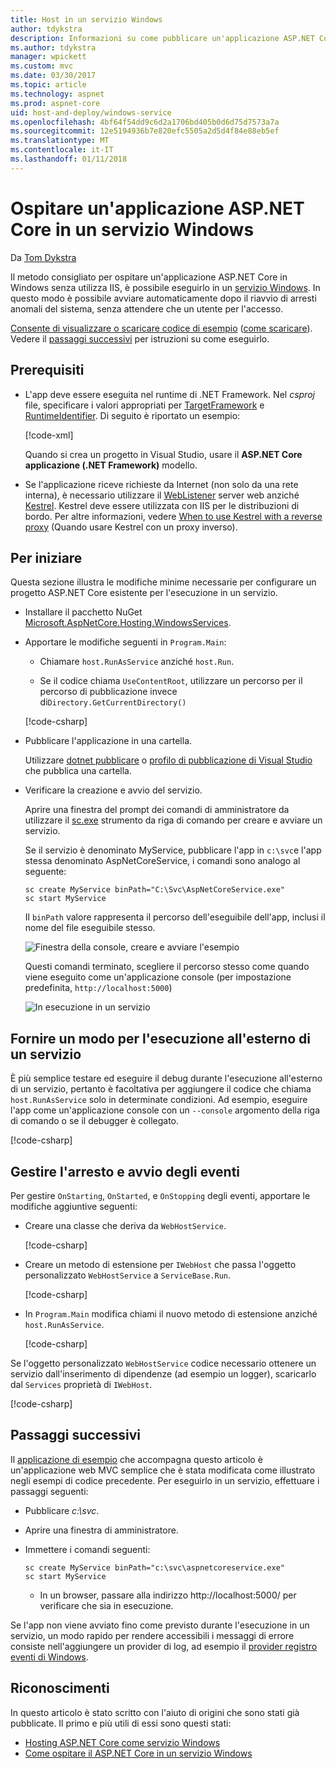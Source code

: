 ```yaml
---
title: Host in un servizio Windows
author: tdykstra
description: Informazioni su come pubblicare un'applicazione ASP.NET Core in un servizio Windows.
ms.author: tdykstra
manager: wpickett
ms.custom: mvc
ms.date: 03/30/2017
ms.topic: article
ms.technology: aspnet
ms.prod: aspnet-core
uid: host-and-deploy/windows-service
ms.openlocfilehash: 4bf64f54dd9c6d2a1706bd405b0d6d75d7573a7a
ms.sourcegitcommit: 12e5194936b7e820efc5505a2d5d4f84e88eb5ef
ms.translationtype: MT
ms.contentlocale: it-IT
ms.lasthandoff: 01/11/2018
---
```

# <a name="host-an-aspnet-core-app-in-a-windows-service"></a>Ospitare un'applicazione ASP.NET Core in un servizio Windows

Da [Tom Dykstra](https://github.com/tdykstra)

Il metodo consigliato per ospitare un'applicazione ASP.NET Core in Windows senza utilizza IIS, è possibile eseguirlo in un [servizio Windows](https://docs.microsoft.com/dotnet/framework/windows-services/introduction-to-windows-service-applications). In questo modo è possibile avviare automaticamente dopo il riavvio di arresti anomali del sistema, senza attendere che un utente per l'accesso.

[Consente di visualizzare o scaricare codice di esempio](https://github.com/aspnet/Docs/tree/master/aspnetcore/host-and-deploy/windows-service/sample) ([come scaricare](xref:tutorials/index#how-to-download-a-sample)). Vedere il [passaggi successivi](#next-steps) per istruzioni su come eseguirlo.

## <a name="prerequisites"></a>Prerequisiti

* L'app deve essere eseguita nel runtime di .NET Framework.  Nel *csproj* file, specificare i valori appropriati per [TargetFramework](https://docs.microsoft.com/nuget/schema/target-frameworks) e [RuntimeIdentifier](https://docs.microsoft.com/dotnet/articles/core/rid-catalog). Di seguito è riportato un esempio:

  [!code-xml[](windows-service/sample/AspNetCoreService.csproj?range=3-6)]

  Quando si crea un progetto in Visual Studio, usare il **ASP.NET Core applicazione (.NET Framework)** modello.

* Se l'applicazione riceve richieste da Internet (non solo da una rete interna), è necessario utilizzare il [WebListener](xref:fundamentals/servers/weblistener) server web anziché [Kestrel](xref:fundamentals/servers/kestrel).  Kestrel deve essere utilizzata con IIS per le distribuzioni di bordo.  Per altre informazioni, vedere [When to use Kestrel with a reverse proxy](xref:fundamentals/servers/kestrel#when-to-use-kestrel-with-a-reverse-proxy) (Quando usare Kestrel con un proxy inverso).

## <a name="getting-started"></a>Per iniziare

Questa sezione illustra le modifiche minime necessarie per configurare un progetto ASP.NET Core esistente per l'esecuzione in un servizio.

* Installare il pacchetto NuGet [Microsoft.AspNetCore.Hosting.WindowsServices](https://www.nuget.org/packages/Microsoft.AspNetCore.Hosting.WindowsServices/).

* Apportare le modifiche seguenti in `Program.Main`:
  
  * Chiamare `host.RunAsService` anziché `host.Run`.
  
  * Se il codice chiama `UseContentRoot`, utilizzare un percorso per il percorso di pubblicazione invece di`Directory.GetCurrentDirectory()` 
  
  [!code-csharp[](windows-service/sample/Program.cs?name=ServiceOnly&highlight=3-4,8,14)]

* Pubblicare l'applicazione in una cartella.

  Utilizzare [dotnet pubblicare](https://docs.microsoft.com/dotnet/articles/core/tools/dotnet-publish) o [profilo di pubblicazione di Visual Studio](xref:host-and-deploy/visual-studio-publish-profiles) che pubblica una cartella.

* Verificare la creazione e avvio del servizio.

  Aprire una finestra del prompt dei comandi di amministratore da utilizzare il [sc.exe](https://technet.microsoft.com/library/bb490995) strumento da riga di comando per creare e avviare un servizio.  
  
  Se il servizio è denominato MyService, pubblicare l'app in `c:\svc`e l'app stessa denominato AspNetCoreService, i comandi sono analogo al seguente:

  ```console
  sc create MyService binPath="C:\Svc\AspNetCoreService.exe"
  sc start MyService
  ```

  Il `binPath` valore rappresenta il percorso dell'eseguibile dell'app, inclusi il nome del file eseguibile stesso.

  ![Finestra della console, creare e avviare l'esempio](windows-service/_static/create-start.png)

  Questi comandi terminato, scegliere il percorso stesso come quando viene eseguito come un'applicazione console (per impostazione predefinita, `http://localhost:5000`)

  ![In esecuzione in un servizio](windows-service/_static/running-in-service.png)


## <a name="provide-a-way-to-run-outside-of-a-service"></a>Fornire un modo per l'esecuzione all'esterno di un servizio

È più semplice testare ed eseguire il debug durante l'esecuzione all'esterno di un servizio, pertanto è facoltativa per aggiungere il codice che chiama `host.RunAsService` solo in determinate condizioni.  Ad esempio, eseguire l'app come un'applicazione console con un `--console` argomento della riga di comando o se il debugger è collegato.

[!code-csharp[](windows-service/sample/Program.cs?name=ServiceOrConsole)]

## <a name="handle-stopping-and-starting-events"></a>Gestire l'arresto e avvio degli eventi

Per gestire `OnStarting`, `OnStarted`, e `OnStopping` degli eventi, apportare le modifiche aggiuntive seguenti:

* Creare una classe che deriva da `WebHostService`.

  [!code-csharp[](windows-service/sample/CustomWebHostService.cs?name=NoLogging)]

* Creare un metodo di estensione per `IWebHost` che passa l'oggetto personalizzato `WebHostService` a `ServiceBase.Run`.

  [!code-csharp[](windows-service/sample/WebHostServiceExtensions.cs?name=ExtensionsClass)]

* In `Program.Main` modifica chiami il nuovo metodo di estensione anziché `host.RunAsService`.

  [!code-csharp[](windows-service/sample/Program.cs?name=HandleStopStart&highlight=26)]

Se l'oggetto personalizzato `WebHostService` codice necessario ottenere un servizio dall'inserimento di dipendenze (ad esempio un logger), scaricarlo dal `Services` proprietà di `IWebHost`.

[!code-csharp[](windows-service/sample/CustomWebHostService.cs?name=Logging&highlight=7)]

## <a name="next-steps"></a>Passaggi successivi

Il [applicazione di esempio](https://github.com/aspnet/Docs/tree/master/aspnetcore/host-and-deploy/windows-service/sample) che accompagna questo articolo è un'applicazione web MVC semplice che è stata modificata come illustrato negli esempi di codice precedente.  Per eseguirlo in un servizio, effettuare i passaggi seguenti:

* Pubblicare *c:\svc*.

* Aprire una finestra di amministratore.

* Immettere i comandi seguenti:

  ```console
  sc create MyService binPath="c:\svc\aspnetcoreservice.exe"
  sc start MyService
  ```

  * In un browser, passare alla indirizzo http://localhost:5000/ per verificare che sia in esecuzione.

Se l'app non viene avviato fino come previsto durante l'esecuzione in un servizio, un modo rapido per rendere accessibili i messaggi di errore consiste nell'aggiungere un provider di log, ad esempio il [provider registro eventi di Windows](xref:fundamentals/logging/index#eventlog).

## <a name="acknowledgments"></a>Riconoscimenti

In questo articolo è stato scritto con l'aiuto di origini che sono stati già pubblicate. Il primo e più utili di essi sono questi stati:

* [Hosting ASP.NET Core come servizio Windows](https://stackoverflow.com/questions/37346383/hosting-asp-net-core-as-windows-service/37464074)
* [Come ospitare il ASP.NET Core in un servizio Windows](https://dotnetthoughts.net/how-to-host-your-aspnet-core-in-a-windows-service/)
